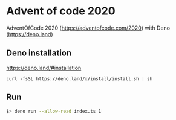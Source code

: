 # Advent of code 2020

AdventOfCode 2020 (https://adventofcode.com/2020) with Deno (https://deno.land)

## Deno installation

https://deno.land/#installation

```
curl -fsSL https://deno.land/x/install/install.sh | sh
```

## Run

```bash
$> deno run --allow-read index.ts 1
```
